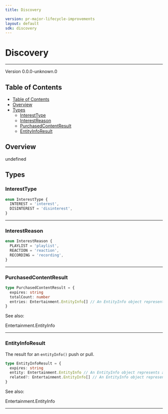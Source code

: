 ```yaml
---
title: Discovery

version: pr-major-lifecycle-improvements
layout: default
sdk: discovery
---
```


# Discovery

---

Version 0.0.0-unknown.0

## Table of Contents

- [Table of Contents](#table-of-contents)
- [Overview](#overview)
- [Types](#types)
  - [InterestType](#interesttype)
  - [InterestReason](#interestreason)
  - [PurchasedContentResult](#purchasedcontentresult)
  - [EntityInfoResult](#entityinforesult)

## Overview

undefined

## Types

### InterestType

```typescript
enum InterestType {
  INTEREST = 'interest',
  DISINTEREST = 'disinterest',
}
```

---

### InterestReason

```typescript
enum InterestReason {
  PLAYLIST = 'playlist',
  REACTION = 'reaction',
  RECORDING = 'recording',
}
```

---

### PurchasedContentResult

```typescript
type PurchasedContentResult = {
  expires: string
  totalCount: number
  entries: Entertainment.EntityInfo[] // An EntityInfo object represents an "entity" on the platform. Currently, only entities of type `program` are supported. `programType` must be supplied to identify the program type.
}
```

See also:

Entertainment.EntityInfo

---

### EntityInfoResult

The result for an `entityInfo()` push or pull.

```typescript
type EntityInfoResult = {
  expires: string
  entity: Entertainment.EntityInfo // An EntityInfo object represents an "entity" on the platform. Currently, only entities of type `program` are supported. `programType` must be supplied to identify the program type.
  related?: Entertainment.EntityInfo[] // An EntityInfo object represents an "entity" on the platform. Currently, only entities of type `program` are supported. `programType` must be supplied to identify the program type.
}
```

See also:

Entertainment.EntityInfo

---
